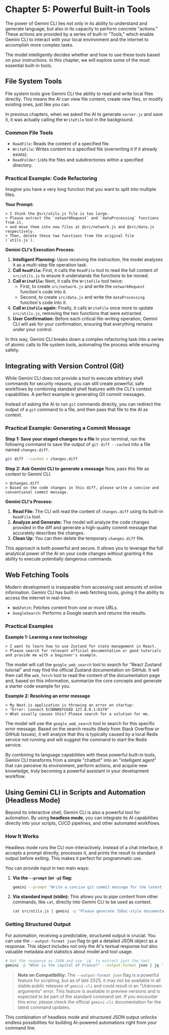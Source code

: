 # Chapter 5: Powerful Built-in Tools

The power of Gemini CLI lies not only in its ability to understand and generate language, but also in its capacity to perform concrete "actions." These actions are provided by a series of built-in "Tools," which enable Gemini CLI to interact with your local environment and the internet to accomplish more complex tasks.

The model intelligently decides whether and how to use these tools based on your instructions. In this chapter, we will explore some of the most essential built-in tools.

## File System Tools

File system tools give Gemini CLI the ability to read and write local files directly. This means the AI can view file content, create new files, or modify existing ones, just like you can.

In previous chapters, when we asked the AI to generate `server.js` and save it, it was actually calling the `WriteFile` tool in the background.

### Common File Tools

*   `ReadFile`: Reads the content of a specified file.
*   `WriteFile`: Writes content to a specified file (overwriting it if it already exists).
*   `ReadFolder`: Lists the files and subdirectories within a specified directory.

### Practical Example: Code Refactoring

Imagine you have a very long function that you want to split into multiple files.

**Your Prompt:**
```
> I think the @src/utils.js file is too large.
> Please extract the `networkRequest` and `dataProcessing` functions from it,
> and move them into new files at @src/network.js and @src/data.js respectively.
> Then, delete these two functions from the original file (`utils.js`).
```

**Gemini CLI's Execution Process:**

1.  **Intelligent Planning:** Upon receiving the instruction, the model analyzes it as a multi-step file operation task.
2.  **Call `ReadFile`:** First, it calls the `ReadFile` tool to read the full content of `src/utils.js` to ensure it understands the functions to be moved.
3.  **Call `WriteFile`:** Next, it calls the `WriteFile` tool twice:
    *   First, to create `src/network.js` and write the `networkRequest` function's code into it.
    *   Second, to create `src/data.js` and write the `dataProcessing` function's code into it.
4.  **Call `WriteFile` again:** Finally, it calls `WriteFile` once more to update `src/utils.js`, removing the two functions that were extracted.
5.  **User Confirmation:** Before each critical file-writing operation, Gemini CLI will ask for your confirmation, ensuring that everything remains under your control.

In this way, Gemini CLI breaks down a complex refactoring task into a series of atomic calls to file system tools, automating the process while ensuring safety.

## Integrating with Version Control (Git)

While Gemini CLI does not provide a tool to execute arbitrary shell commands for security reasons, you can still create powerful, safe workflows by combining standard shell features with the CLI's context capabilities. A perfect example is generating Git commit messages.

Instead of asking the AI to run `git` commands directly, you can redirect the output of a `git` command to a file, and then pass that file to the AI as context.

### Practical Example: Generating a Commit Message

**Step 1: Save your staged changes to a file**
In your terminal, run the following command to save the output of `git diff --cached` into a file named `changes.diff`.
```bash
git diff --cached > changes.diff
```

**Step 2: Ask Gemini CLI to generate a message**
Now, pass this file as context to Gemini CLI.
```
> @changes.diff
> Based on the code changes in this diff, please write a concise and conventional commit message.
```

**Gemini CLI's Process:**

1.  **Read File:** The CLI will read the content of `changes.diff` using its built-in `ReadFile` tool.
2.  **Analyze and Generate:** The model will analyze the code changes provided in the diff and generate a high-quality commit message that accurately describes the changes.
3.  **Clean Up:** You can then delete the temporary `changes.diff` file.

This approach is both powerful and secure. It allows you to leverage the full analytical power of the AI on your code changes without granting it the ability to execute potentially dangerous commands.

## Web Fetching Tools

Modern development is inseparable from accessing vast amounts of online information. Gemini CLI has built-in web fetching tools, giving it the ability to access the internet in real-time.

*   `WebFetch`: Fetches content from one or more URLs.
*   `GoogleSearch`: Performs a Google search and returns the results.

### Practical Examples

**Example 1: Learning a new technology**
```
> I want to learn how to use Zustand for state management in React.
> Please search for relevant official documentation or good tutorials and provide me with a beginner's example.
```
The model will call the `google_web_search` tool to search for "React Zustand tutorial" and may find the official Zustand documentation on GitHub. It will then call the `web_fetch` tool to read the content of the documentation page and, based on this information, summarize the core concepts and generate a starter code example for you.

**Example 2: Resolving an error message**
```
> My Next.js application is throwing an error on startup:
> "Error: connect ECONNREFUSED 127.0.0.1:6379"
> What usually causes this? Please search for a solution for me.
```
The model will use the `google_web_search` tool to search for this specific error message. Based on the search results (likely from Stack Overflow or GitHub Issues), it will analyze that this is typically caused by a local Redis service not running and will suggest the command to start the Redis service.

By combining its language capabilities with these powerful built-in tools, Gemini CLI transforms from a simple "chatbot" into an "intelligent agent" that can perceive its environment, perform actions, and acquire new knowledge, truly becoming a powerful assistant in your development workflow.

## Using Gemini CLI in Scripts and Automation (Headless Mode)

Beyond its interactive shell, Gemini CLI is also a powerful tool for automation. By using **headless mode**, you can integrate its AI capabilities directly into your scripts, CI/CD pipelines, and other automated workflows.

### How It Works
Headless mode runs the CLI non-interactively. Instead of a chat interface, it accepts a prompt directly, processes it, and prints the result to standard output before exiting. This makes it perfect for programmatic use.

You can provide input in two main ways:
1.  **Via the `--prompt` (or `-p`) flag:**
    ```bash
    gemini --prompt "Write a concise git commit message for the latest changes" --output-format json
    ```
2.  **Via standard input (stdin):** This allows you to pipe content from other commands, like `cat`, directly into Gemini CLI to be used as context.
    ```bash
    cat src/utils.js | gemini -p "Please generate JSDoc-style documentation for this JavaScript code."
    ```

### Getting Structured Output
For automation, receiving a predictable, structured output is crucial. You can use the `--output-format json` flag to get a detailed JSON object as a response. This object includes not only the AI's textual response but also valuable metadata and statistics about model and tool usage.

```bash
# Get the response as JSON and use `jq` to extract just the text
gemini -p "What is the capital of France?" --output-format json | jq '.response'
```

> **Note on Compatibility:** The `--output-format json` flag is a powerful feature for scripting, but as of late 2025, it may not be available in all stable public releases of `gemini-cli` and could result in an "Unknown arguments" error. This feature is available in preview versions and is expected to be part of the standard command set. If you encounter this error, please check the official `gemini-cli` documentation for the latest command updates.

This combination of headless mode and structured JSON output unlocks endless possibilities for building AI-powered automations right from your command line.
